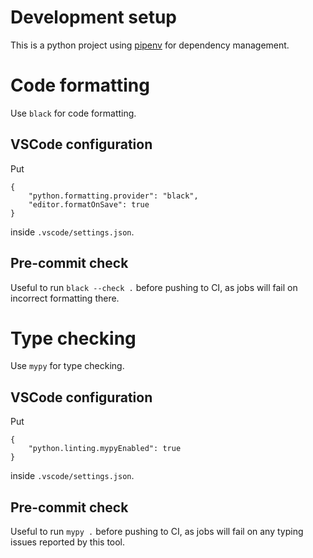 # Development setup

This is a python project using [pipenv](https://pipenv.pypa.io/) for dependency management.

# Code formatting

Use `black` for code formatting.

## VSCode configuration

Put

```
{
    "python.formatting.provider": "black",
    "editor.formatOnSave": true
}
```

inside `.vscode/settings.json`.

## Pre-commit check

Useful to run `black --check .` before pushing to CI, as jobs will fail on incorrect formatting there.

# Type checking

Use `mypy` for type checking.

## VSCode configuration

Put

```
{
    "python.linting.mypyEnabled": true
}
```

inside `.vscode/settings.json`.

## Pre-commit check

Useful to run `mypy .` before pushing to CI, as jobs will fail on any typing issues reported by this tool.
